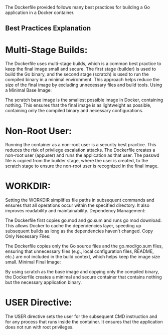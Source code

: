 The Dockerfile provided follows many best practices for building a Go application in a Docker container. 

## Best Practices Explanation
# Multi-Stage Builds:

The Dockerfile uses multi-stage builds, which is a common best practice to keep the final image small and secure. The first stage (builder) is used to build the Go binary, and the second stage (scratch) is used to run the compiled binary in a minimal environment. This approach helps reduce the size of the final image by excluding unnecessary files and build tools.
Using a Minimal Base Image:

The scratch base image is the smallest possible image in Docker, containing nothing. This ensures that the final image is as lightweight as possible, containing only the compiled binary and necessary configurations.
# Non-Root User:

Running the container as a non-root user is a security best practice. This reduces the risk of privilege escalation attacks. The Dockerfile creates a non-root user (appuser) and runs the application as that user.
The passwd file is copied from the builder stage, where the user is created, to the scratch stage to ensure the non-root user is recognized in the final image.
# WORKDIR:

Setting the WORKDIR simplifies file paths in subsequent commands and ensures that all operations occur within the specified directory. It also improves readability and maintainability.
Dependency Management:

The Dockerfile first copies go.mod and go.sum and runs go mod download. This allows Docker to cache the dependencies layer, speeding up subsequent builds as long as the dependencies haven’t changed.
Copy Only Necessary Files:

The Dockerfile copies only the Go source files and the go.mod/go.sum files, ensuring that unnecessary files (e.g., local configuration files, README, etc.) are not included in the build context, which helps keep the image size small.
Minimal Final Image:

By using scratch as the base image and copying only the compiled binary, the Dockerfile creates a minimal and secure container that contains nothing but the necessary application binary.
# USER Directive:

The USER directive sets the user for the subsequent CMD instruction and for any process that runs inside the container. It ensures that the application does not run with root privileges.
